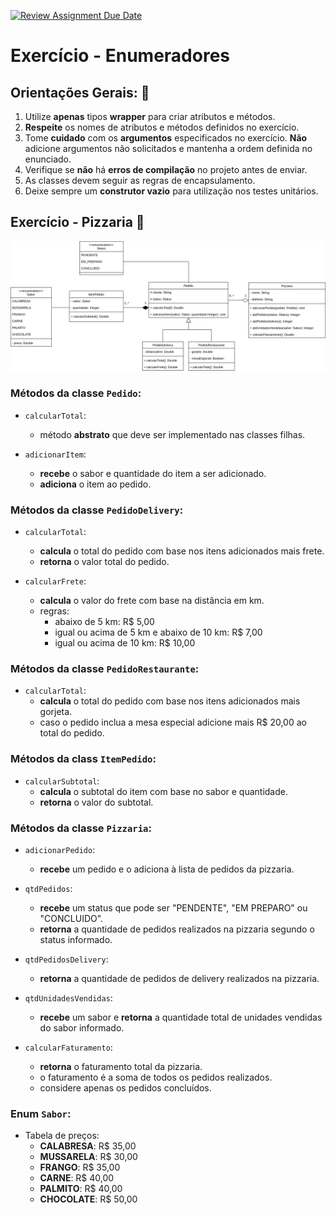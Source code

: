 [![Review Assignment Due Date](https://classroom.github.com/assets/deadline-readme-button-24ddc0f5d75046c5622901739e7c5dd533143b0c8e959d652212380cedb1ea36.svg)](https://classroom.github.com/a/O4R73ZUk)
# Exercício - Enumeradores

## Orientações Gerais: 🚨
1. Utilize **apenas** tipos **wrapper** para criar atributos e métodos.
2. **Respeite** os nomes de atributos e métodos definidos no exercício.
3. Tome **cuidado** com os **argumentos** especificados no exercício.
   **Não** adicione argumentos não solicitados e mantenha a ordem definida no enunciado.
4. Verifique se **não** há **erros de compilação** no projeto antes de enviar.
5. As classes devem seguir as regras de encapsulamento.
6. Deixe sempre um **construtor vazio** para utilização nos testes unitários.

## Exercício - Pizzaria 🍕

![exercicio-enum.png](exercicio-enum.png)

### Métodos da classe `Pedido`:

* `calcularTotal`:
  * método **abstrato** que deve ser implementado nas classes filhas.


* `adicionarItem`:
  * **recebe** o sabor e quantidade do item a ser adicionado.
  * **adiciona** o item ao pedido.


### Métodos da classe `PedidoDelivery`:

* `calcularTotal`:
  * **calcula** o total do pedido com base nos itens adicionados mais frete.
  * **retorna** o valor total do pedido.


* `calcularFrete`:
  * **calcula** o valor do frete com base na distância em km.
  * regras:
    * abaixo de 5 km: R$ 5,00
    * igual ou acima de 5 km e abaixo de 10 km: R$ 7,00
    * igual ou acima de 10 km: R$ 10,00


### Métodos da classe `PedidoRestaurante`:

* `calcularTotal`:
  * **calcula** o total do pedido com base nos itens adicionados mais gorjeta.
  * caso o pedido inclua a mesa especial adicione mais R$ 20,00 ao total do pedido.


### Métodos da class `ItemPedido`:

* `calcularSubtotal`:
  * **calcula** o subtotal do item com base no sabor e quantidade.
  * **retorna** o valor do subtotal.


### Métodos da classe `Pizzaria`:

* `adicionarPedido`:
  * **recebe** um pedido e o adiciona à lista de pedidos da pizzaria.


* `qtdPedidos`:
  * **recebe** um status que pode ser "PENDENTE", "EM PREPARO" ou "CONCLUIDO".
  * **retorna** a quantidade de pedidos realizados na pizzaria segundo o status informado.


* `qtdPedidosDelivery`:
  * **retorna** a quantidade de pedidos de delivery realizados na pizzaria.


* `qtdUnidadesVendidas`:
  * **recebe** um sabor e **retorna** a quantidade total de unidades vendidas do sabor informado.


* `calcularFaturamento`:
  * **retorna** o faturamento total da pizzaria.
  * o faturamento é a soma de todos os pedidos realizados.
  * considere apenas os pedidos concluídos.


### Enum `Sabor`:
  * Tabela de preços:
    * **CALABRESA**: R$ 35,00
    * **MUSSARELA**: R$ 30,00
    * **FRANGO**: R$ 35,00
    * **CARNE**: R$ 40,00
    * **PALMITO**: R$ 40,00
    * **CHOCOLATE**: R$ 50,00
